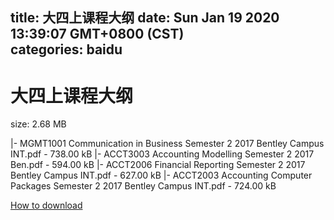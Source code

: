 
title: 大四上课程大纲
date: Sun Jan 19 2020 13:39:07 GMT+0800 (CST)    
categories: baidu
---

# 大四上课程大纲
size: 2.68 MB
 
 
|- MGMT1001 Communication in Business Semester 2 2017 Bentley Campus INT.pdf - 738.00 kB
|- ACCT3003 Accounting Modelling Semester 2 2017 Ben.pdf - 594.00 kB
|- ACCT2006 Financial Reporting Semester 2 2017 Bentley Campus INT.pdf - 627.00 kB
|- ACCT2003 Accounting Computer Packages Semester 2 2017 Bentley Campus INT.pdf - 724.00 kB

[How to download](https://bpcam.bemobtrk.com/go/2ceec3aa-1ca2-46d6-b9ff-aaa5c184517c?jno=2879)